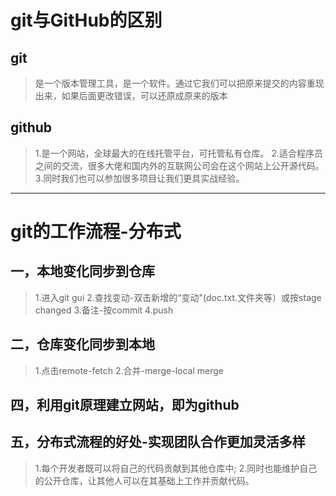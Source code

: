 # git与GitHub的区别
## git
> 是一个版本管理工具，是一个软件。通过它我们可以把原来提交的内容重现出来，如果后面更改错误，可以还原成原来的版本
## github
> 1.是一个网站，全球最大的在线托管平台，可托管私有仓库。
> 2.适合程序员之间的交流，很多大佬和国内外的互联网公司会在这个网站上公开源代码。
> 3.同时我们也可以参加很多项目让我们更具实战经验。
------------
# git的工作流程-分布式
## 一，本地变化同步到仓库
> 1.进入git gui
> 2.查找变动-双击新增的“变动"(doc.txt.文件夹等）或按stage changed
> 3.备注-按commit
> 4.push
## 二，仓库变化同步到本地
> 1.点击remote-fetch
> 2.合并-merge-local merge
## 四，利用git原理建立网站，即为github
## 五，分布式流程的好处-实现团队合作更加灵活多样
> 1.每个开发者既可以将自己的代码贡献到其他仓库中;
> 2.同时也能维护自己的公开仓库，让其他人可以在其基础上工作并贡献代码。
